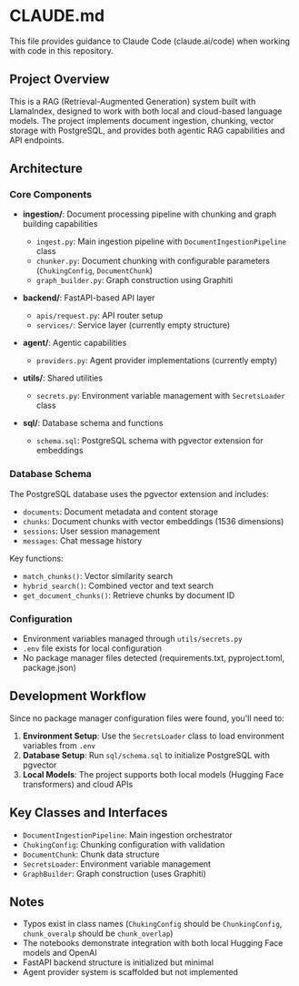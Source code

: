 # CLAUDE.md

This file provides guidance to Claude Code (claude.ai/code) when working with code in this repository.

## Project Overview

This is a RAG (Retrieval-Augmented Generation) system built with LlamaIndex, designed to work with both local and cloud-based language models. The project implements document ingestion, chunking, vector storage with PostgreSQL, and provides both agentic RAG capabilities and API endpoints.

## Architecture

### Core Components

- **ingestion/**: Document processing pipeline with chunking and graph building capabilities
  - `ingest.py`: Main ingestion pipeline with `DocumentIngestionPipeline` class
  - `chunker.py`: Document chunking with configurable parameters (`ChukingConfig`, `DocumentChunk`)
  - `graph_builder.py`: Graph construction using Graphiti

- **backend/**: FastAPI-based API layer
  - `apis/request.py`: API router setup
  - `services/`: Service layer (currently empty structure)

- **agent/**: Agentic capabilities
  - `providers.py`: Agent provider implementations (currently empty)

- **utils/**: Shared utilities
  - `secrets.py`: Environment variable management with `SecretsLoader` class

- **sql/**: Database schema and functions
  - `schema.sql`: PostgreSQL schema with pgvector extension for embeddings

### Database Schema

The PostgreSQL database uses the pgvector extension and includes:
- `documents`: Document metadata and content storage
- `chunks`: Document chunks with vector embeddings (1536 dimensions)
- `sessions`: User session management
- `messages`: Chat message history

Key functions:
- `match_chunks()`: Vector similarity search
- `hybrid_search()`: Combined vector and text search
- `get_document_chunks()`: Retrieve chunks by document ID

### Configuration

- Environment variables managed through `utils/secrets.py`
- `.env` file exists for local configuration
- No package manager files detected (requirements.txt, pyproject.toml, package.json)

## Development Workflow

Since no package manager configuration files were found, you'll need to:

1. **Environment Setup**: Use the `SecretsLoader` class to load environment variables from `.env`
2. **Database Setup**: Run `sql/schema.sql` to initialize PostgreSQL with pgvector
3. **Local Models**: The project supports both local models (Hugging Face transformers) and cloud APIs

## Key Classes and Interfaces

- `DocumentIngestionPipeline`: Main ingestion orchestrator
- `ChukingConfig`: Chunking configuration with validation
- `DocumentChunk`: Chunk data structure
- `SecretsLoader`: Environment variable management
- `GraphBuilder`: Graph construction (uses Graphiti)

## Notes

- Typos exist in class names (`ChukingConfig` should be `ChunkingConfig`, `chunk_overalp` should be `chunk_overlap`)
- The notebooks demonstrate integration with both local Hugging Face models and OpenAI
- FastAPI backend structure is initialized but minimal
- Agent provider system is scaffolded but not implemented